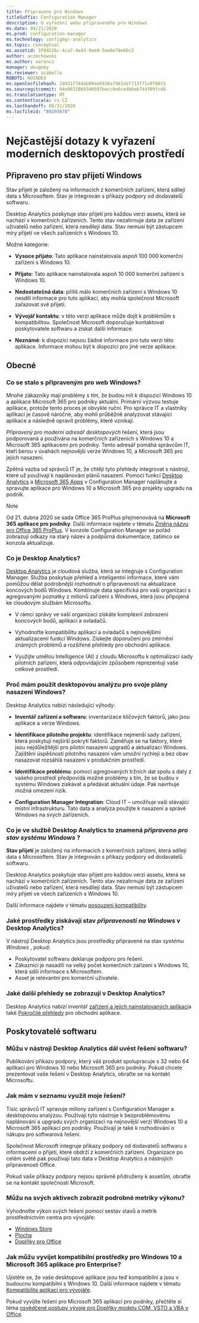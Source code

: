 ```yaml
---
title: Připraveno pro Windows
titleSuffix: Configuration Manager
description: O vyřazení webu připraveného pro Windows
ms.date: 04/21/2020
ms.prod: configuration-manager
ms.technology: configmgr-analytics
ms.topic: conceptual
ms.assetid: 3f09226c-4ca7-4e43-9ae8-5ee6e78e6bc2
author: aczechowski
ms.author: aaroncz
manager: dougeby
ms.reviewer: acabello
ROBOTS: NOINDEX
ms.openlocfilehash: 2d431f744ab09aeb938a7961ebf713f71c0f8015
ms.sourcegitcommit: 94e86320b9340507becc9e6ce4b6eb744f09fcd8
ms.translationtype: MT
ms.contentlocale: cs-CZ
ms.lasthandoff: 08/31/2020
ms.locfileid: "89193678"
---
```

# <a name="ready-for-modern-desktop-retirement-faq"></a>Nejčastější dotazy k vyřazení moderních desktopových prostředí

<!-- placeholder -->

## <a name="ready-for-windows-adoption-status"></a>Připraveno pro stav přijetí Windows

Stav přijetí je založený na informacích z komerčních zařízení, která sdílejí data s Microsoftem. Stav je integrován s příkazy podpory od dodavatelů softwaru.

Desktop Analytics poskytuje stav přijetí pro každou verzi assetu, která se nachází v komerčních zařízeních. Tento stav nezahrnuje data ze zařízení uživatelů nebo zařízení, která nesdílejí data. Stav nemusí být zástupcem míry přijetí ve všech zařízeních s Windows 10.

Možné kategorie:

- **Vysoce přijato**: Tato aplikace nainstalovala aspoň 100 000 komerční zařízení s Windows 10.

- **Přijato**: Tato aplikace nainstalovala aspoň 10 000 komerční zařízení s Windows 10.

- **Nedostatečná data**: příliš málo komerčních zařízení s Windows 10 nesdílí informace pro tuto aplikaci, aby mohla společnost Microsoft zařazovat své přijetí.

- **Vývojář kontaktu**: v této verzi aplikace může dojít k problémům s kompatibilitou. Společnost Microsoft doporučuje kontaktovat poskytovatele softwaru a získat další informace.

- **Neznámé**: k dispozici nejsou žádné informace pro tuto verzi této aplikace. Informace mohou být k dispozici pro jiné verze aplikace.

## <a name="general"></a>Obecné

### <a name="what-happened-to-the-ready-for-windows-website"></a>Co se stalo s připraveným pro web Windows?

Mnohé zákazníky mají problémy s tím, že budou mít k dispozici Windows 10 a aplikace Microsoft 365 pro podniky aktuální. Primární výzvou testuje aplikace, protože tento proces je obvykle ruční. Pro správce IT a vlastníky aplikací je časově náročné, aby mohli průběžně analyzovat stávající aplikace a následně opravit problémy, které vznikají.

*Připravený pro moderní adresář desktopových* řešení, která jsou podporovaná a používána na komerčních zařízeních s Windows 10 a Microsoft 365 aplikacemi pro podniky. Tento adresář pomáhá správcům IT, kteří berou v úvahách nejnovější verze Windows 10, a Microsoft 365 pro jejich nasazení.

Zpětná vazba od správců IT je, že chtějí tyto přehledy integrovat s nástroji, které už používají k naplánování plánů nasazení. Pomocí funkcí [Desktop Analytics](https://aka.ms/dadocs) a [Microsoft 365 Apps](/deployoffice/readiness-tools#office-365-proplus-readiness-features-in-configuration-manager-current-branch) v Configuration Manager naplánujte a spravujte aplikace pro Windows 10 a Microsoft 365 pro projekty upgradu na podnik. 

> [!Note]
> Od 21. dubna 2020 se sada Office 365 ProPlus přejmenovává na **Microsoft 365 aplikace pro podniky**. Další informace najdete v tématu [Změna názvu pro Office 365 ProPlus](/deployoffice/name-change). V konzole Configuration Manager se pořád zobrazují odkazy na starý název a podpůrná dokumentace, zatímco se konzola aktualizuje.

### <a name="what-is-desktop-analytics"></a>Co je Desktop Analytics?

[Desktop Analytics](https://aka.ms/dadocs) je cloudová služba, která se integruje s Configuration Manager. Služba poskytuje přehled a inteligentní informace, které vám pomůžou dělat podrobnější rozhodnutí o připravenosti na aktualizace koncových bodů Windows. Kombinuje data specifická pro vaši organizaci s agregovanými poznatky z milionů zařízení s Windows, která jsou připojená ke cloudovým službám Microsoftu.

-    V rámci správy ve vaší organizaci získáte komplexní zobrazení koncových bodů, aplikací a ovladačů.

-    Vyhodnoťte kompatibilitu aplikací a ovladačů s nejnovějšími aktualizacemi funkcí Windows. Získejte doporučení pro zmírnění známých problémů a rozšířené přehledy pro obchodní aplikace.

-    Využijte umělou Intelligence (AI) z cloudu Microsoftu k optimalizaci sady pilotních zařízení, která odpovídajícím způsobem reprezentují vaše celkové prostředí.

### <a name="why-should-i-use-desktop-analytics-for-my-windows-deployment-plans"></a>Proč mám použít desktopovou analýzu pro svoje plány nasazení Windows?

Desktop Analytics nabízí následující výhody:

-    **Inventář zařízení a softwaru**: inventarizace klíčových faktorů, jako jsou aplikace a verze Windows.

-    **Identifikace pilotního projektu**: identifikace nejmenší sady zařízení, která poskytují nejširší pokrytí faktorů. Zaměřuje se na faktory, které jsou nejdůležitější pro pilotní nasazení upgradů a aktualizací Windows. Zajištění úspěšnosti pilotního nasazení vám umožní rychleji a bez obav nasazovat rozsáhlá nasazení v produkčním prostředí.

-    **Identifikace problému**: pomocí agregovaných tržních dat spolu s daty z vašeho prostředí předpovídá možné problémy s tím, že se budou v systému Windows získávat a předávat aktuální údaje. Pak navrhuje možná omezení rizik.

-    **Configuration Manager Integration**: Cloud IT – umožňuje vaši stávající místní infrastrukturu. Tato data a analýza použijte k nasazení a správě Windows na svých zařízeních.

### <a name="what-does-the-ready-for-windows-status-mean-in-desktop-analytics"></a>Co je ve službě Desktop Analytics to znamená *připraveno pro stav systému Windows* ?

**Stav přijetí** je založený na informacích z komerčních zařízení, která sdílejí data s Microsoftem. Stav je integrován s příkazy podpory od dodavatelů softwaru.

Desktop Analytics poskytuje stav přijetí pro každou verzi assetu, která se nachází v komerčních zařízeních. Tento stav nezahrnuje data ze zařízení uživatelů nebo zařízení, která nesdílejí data. Stav nemusí být zástupcem míry přijetí ve všech zařízeních s Windows 10.

Další informace najdete v tématu [posouzení kompatibility](compat-assessment.md).

### <a name="what-assets-get-the-ready-for-windows-status-in-desktop-analytics"></a>Jaké prostředky získávají stav *připravenosti na Windows* v Desktop Analytics? 

V nástroji Desktop Analytics jsou prostředky připravené na stav *systému Windows* , pokud:

-    Poskytovatel softwaru deklaruje podporu pro řešení.
-    Zákazníci je nasadili na velký počet komerčních zařízení s Windows 10, která sdílí informace s Microsoftem.
-    Asset je relevantní pro komerční uživatele.

### <a name="what-additional-insights-do-i-get-in-desktop-analytics"></a>Jaké další přehledy se zobrazují v Desktop Analytics?

Desktop Analytics nabízí inventář [zařízení a jejich nainstalovaných aplikací](about-assets.md)a také [Pokročilé přehledy](compat-assessment.md#advanced-insights) pro obchodní aplikace. 

## <a name="software-providers"></a>Poskytovatelé softwaru

### <a name="can-i-still-list-my-software-solution-in-desktop-analytics"></a>Můžu v nástroji Desktop Analytics dál uvést řešení softwaru?

Publikování příkazu podpory, který váš produkt spolupracuje s 32 nebo 64 aplikací pro Windows 10 nebo Microsoft 365 pro podniky. Pokud chcete prezentovat vaše řešení v Desktop Analytics, obraťte se na kontakt Microsoftu.

### <a name="how-can-listing-my-solutions-benefit-me"></a>Jak mám v seznamu využít moje řešení?

Tisíc správců IT spravuje miliony zařízení s Configuration Manager a desktopovou analýzou. Používají tyto nástroje k bezproblémovému naplánování a upgradu svých organizací na nejnovější verzi Windows 10 a Microsoft 365 aplikací pro podniky. Používají je také k rozhodování o nákupu pro softwarová řešení.

Společnost Microsoft integruje příkazy podpory od dodavatelů softwaru s informacemi o přijetí, které obdrží z komerčních zařízení. Organizace po celém světě pak používají tato data v Desktop Analytics a nástrojích připravenosti Office. 

Pokud vaše příkazy podpory nejsou správně přidruženy k assetům, obraťte se na kontakt společnosti Microsoft.

### <a name="can-i-see-detailed-performance-metrics-on-my-assets"></a>Můžu na svých aktivech zobrazit podrobné metriky výkonu?

Vyhodnoťte výkon svých řešení pomocí sestav stavů a metrik prostřednictvím centra pro vývojáře: 

- [Windows Store](/windows/uwp/publish/health-report)
- [Plocha](/windows/desktop/appxpkg/windows-desktop-application-program)
- [Doplňky pro Office](/office/dev/store/update-unpublish-and-view-metrics) 

### <a name="how-can-i-develop-compatible-assets-for-windows-10-and-microsoft-365-apps-for-enterprise"></a>Jak můžu vyvíjet kompatibilní prostředky pro Windows 10 a Microsoft 365 aplikace pro Enterprise?

Ujistěte se, že vaše desktopové aplikace jsou teď kompatibilní a jsou v budoucnu kompatibilní s Windows 10. Další informace najdete v tématu [Kompatibilita aplikací pro vývojáře](https://developer.microsoft.com/windows/desktop/app-compatibility).

Pokud vyvíjíte řešení pro Microsoft 365 aplikací pro podniky, přečtěte si téma [osvědčené postupy vývoje pro Doplňky modelu COM, VSTO a VBA v Office](/visualstudio/vsto/development-best-practices-for-com-vsto-and-vba-add-ins-in-office).